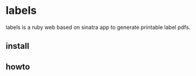 # labels
labels is a ruby web based on sinatra app to generate printable label pdfs.
## install

## howto
